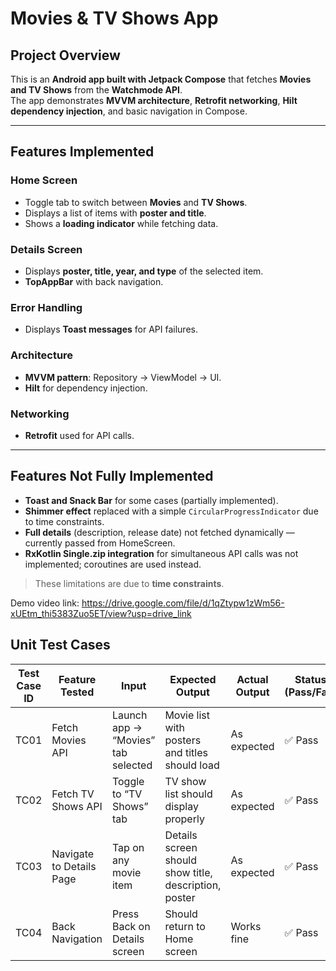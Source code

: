 # Movies & TV Shows App

## Project Overview
This is an **Android app built with Jetpack Compose** that fetches **Movies and TV Shows** from the **Watchmode API**.  
The app demonstrates **MVVM architecture**, **Retrofit networking**, **Hilt dependency injection**, and basic navigation in Compose.

---

## Features Implemented

### Home Screen
- Toggle tab to switch between **Movies** and **TV Shows**.
- Displays a list of items with **poster and title**.
- Shows a **loading indicator** while fetching data.

### Details Screen
- Displays **poster, title, year, and type** of the selected item.
- **TopAppBar** with back navigation.

### Error Handling
- Displays **Toast messages** for API failures.

### Architecture
- **MVVM pattern**: Repository → ViewModel → UI.
- **Hilt** for dependency injection.

### Networking
- **Retrofit** used for API calls.

---

## Features Not Fully Implemented
- **Toast and Snack Bar** for some cases (partially implemented).  
- **Shimmer effect** replaced with a simple `CircularProgressIndicator` due to time constraints.  
- **Full details** (description, release date) not fetched dynamically — currently passed from HomeScreen.  
- **RxKotlin Single.zip integration** for simultaneous API calls was not implemented; coroutines are used instead.

> These limitations are due to **time constraints**.


Demo video link: https://drive.google.com/file/d/1qZtypw1zWm56-xUEtm_thi5383Zuo5ET/view?usp=drive_link
## Unit Test Cases

| Test Case ID | Feature Tested       | Input                           | Expected Output                                | Actual Output   | Status (Pass/Fail) |
|--------------|--------------------|---------------------------------|-----------------------------------------------|----------------|------------------|
| TC01         | Fetch Movies API    | Launch app → “Movies” tab selected | Movie list with posters and titles should load | As expected    | ✅ Pass           |
| TC02         | Fetch TV Shows API  | Toggle to “TV Shows” tab        | TV show list should display properly           | As expected    | ✅ Pass           |
| TC03         | Navigate to Details Page | Tap on any movie item       | Details screen should show title, description, poster | As expected | ✅ Pass           |
| TC04         | Back Navigation     | Press Back on Details screen    | Should return to Home screen                   | Works fine     | ✅ Pass           |
